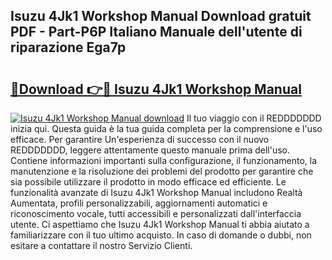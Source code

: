 ## Isuzu 4Jk1 Workshop Manual Download gratuit PDF - Part-P6P Italiano Manuale dell'utente di riparazione Ega7p

# <h2><a href="http://dfaowds.blite.top/?on=Isuzu+4Jk1+Workshop+Manual">🔗Download 👉🔴 Isuzu 4Jk1 Workshop Manual</a></h2>

[![Isuzu 4Jk1 Workshop Manual download](https://i.imgur.com/lujVjoI.png)](http://dfaowds.blite.top/?on=Isuzu+4Jk1+Workshop+Manual)
Il tuo viaggio con il REDDDDDDD inizia qui. Questa guida è la tua guida completa per la comprensione e l'uso efficace. Per garantire Un'esperienza di successo con il nuovo REDDDDDDD, leggere attentamente questo manuale prima dell'uso. Contiene informazioni importanti sulla configurazione, il funzionamento, la manutenzione e la risoluzione dei problemi del prodotto per garantire che sia possibile utilizzare il prodotto in modo efficace ed efficiente. Le funzionalità avanzate di Isuzu 4Jk1 Workshop Manual includono Realtà Aumentata, profili personalizzabili, aggiornamenti automatici e riconoscimento vocale, tutti accessibili e personalizzati dall'interfaccia utente. Ci aspettiamo che Isuzu 4Jk1 Workshop Manual ti abbia aiutato a familiarizzare con il tuo ultimo acquisto. In caso di domande o dubbi, non esitare a contattare il nostro Servizio Clienti.

